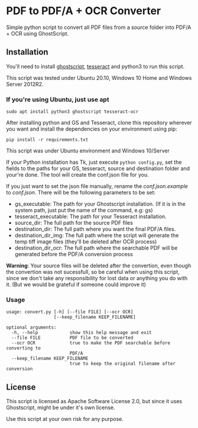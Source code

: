 # PDF to PDF/A + OCR Converter

Simple python script to convert all PDF files from a source folder into PDF/A + OCR
using GhostScript.

## Installation

You'll need to install [ghostscript](https://www.ghostscript.com/), [tesseract](https://github.com/tesseract-ocr/tesseract) and python3 to run this script. 

This script was tested under Ubuntu 20.10, Windows 10 Home and Windows Server 2012R2.

### If you're using Ubuntu, just use apt

`sudo apt install python3 ghostscript tesseract-ocr`

After installing python and GS and Tesseract, clone this repository wherever you want and install the dependencies on your environment using pip:

`pip install -r requirements.txt`

This script was under Ubuntu environment and Windows 10/Server

If your Python installation has Tk, just execute `python config.py`, set the
fields to the paths for your GS, tesseract, source and destination folder and your're done.
The tool will create the conf.json file for you.

If you just want to set the json file manually, rename the *conf.json.example* 
to *conf.json*. There will be the following parameters to be set:

- gs_executable: The path for your Ghostscript installation. (If it is in the system path, just put the name of the command, e.g: gs)
- tesseract_executable: The path for your Tesseract installation.
- source_dir: The full path for the source PDF files
- destination_dir: The full path where you want the final PDF/A files.
- destination_dir_img: The full path where the script will generate the temp tiff image files (they'll be deleted after OCR process)
- destination_dir_ocr: The full path where the searchable PDF will be generated before the PDF/A conversion process

**Warning**: Your source files will be deleted after the convertion, even though the convertion was not sucessfull, so be careful when using this script, since we don't take any responsibility for lost data or anything you do with it. (But we would be grateful if someone could improve it)

### Usage

```
usage: convert.py [-h] [--file FILE] [--ocr OCR]
                  [--keep_filename KEEP_FILENAME]

optional arguments:
  -h, --help            show this help message and exit
  --file FILE           PDF file to be converted
  --ocr OCR             true to make the PDF searchable before converting to
                        PDF/A
  --keep_filename KEEP_FILENAME
                        true to keep the original filename after conversion
```

## License

This script is licensed as Apache Software License 2.0, but since it 
uses Ghostscript, might be under it's own license.

Use this script at your own risk for any purpose. 
